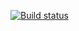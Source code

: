 [![Build status](https://ci.appveyor.com/api/projects/status/97sabx0b6ogfb5vm?svg=true)](https://ci.appveyor.com/project/Nikiteo/it-consulting)
